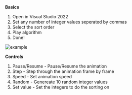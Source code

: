 **Basics**
1. Open in Visual Studio 2022
2. Set any number of integer values seperated by commas
3. Select the sort order
4. Play algorithm
5. Done!

![example](https://user-images.githubusercontent.com/104647522/165997829-a3ad2fba-b193-4ce4-9d6f-d640d103df13.png)

**Controls**
1. Pause/Resume - Pause/Resume the animation
2. Step - Step through the animation frame by frame
3. Speed - Set animation speed
4. Random - Genereate 10 random integer values
5. Set value - Set the integers to do the sorting on
